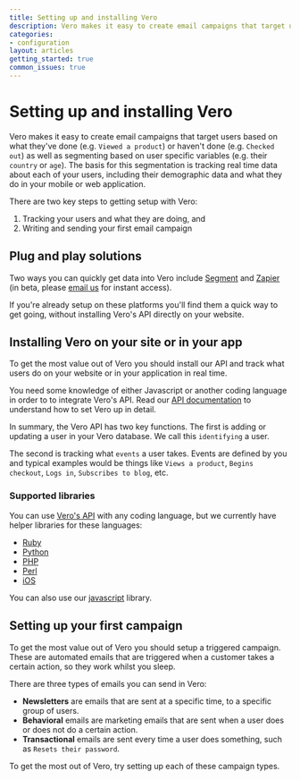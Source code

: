 ```yaml
---
title: Setting up and installing Vero
description: Vero makes it easy to create email campaigns that target users based on what they've done (e.g. Viewed a product) or haven't done (e.g. Checked out) as well as segmenting based on user specific variables (e.g. their country or age). 
categories:
- configuration
layout: articles
getting_started: true
common_issues: true
---
```


# Setting up and installing Vero

Vero makes it easy to create email campaigns that target users based on what they've done (e.g. `Viewed a product`) or haven't done (e.g. `Checked out`) as well as segmenting based on user specific variables (e.g. their `country` or `age`). The basis for this segmentation is tracking real time data about each of your users, including their demographic data and what they do in your mobile or web application.

There are two key steps to getting setup with Vero:

1. Tracking your users and what they are doing, and
2. Writing and sending your first email campaign

## Plug and play solutions

Two ways you can quickly get data into Vero include [Segment]({{site.data.links['segment']}}) and [Zapier]({{site.data.links['zapier']}}) (in beta, please [email us]({{site.data.links['email_us']}}) for instant access).

If you're already setup on these platforms you'll find them a quick way to get going, without installing Vero's API directly on your website.

## Installing Vero on your site or in your app

To get the most value out of Vero you should install our API and track what users do on your website or in your application in real time.

You need some knowledge of either Javascript or another coding language in order to to integrate Vero's API. Read our [API documentation]({{site.links.vero_api}}) to understand how to set Vero up in detail.

In summary, the Vero API has two key functions. The first is adding or updating a user in your Vero database. We call this `identifying` a user.

The second is tracking what `events` a user takes. Events are defined by you and typical examples would be things like `Views a product`, `Begins checkout`, `Logs in`, `Subscribes to blog`, etc.

### Supported libraries

You can use [Vero's API](http://www.getvero.com/api/) with any coding language, but we currently have helper libraries for these languages:

- [Ruby](http://www.getvero.com/api/ruby/)
- [Python](http://www.getvero.com/api/python/)
- [PHP](http://www.getvero.com/api/php/)
- [Perl](http://www.getvero.com/api/perl/)
- [iOS](http://www.getvero.com/api/ios/)

You can also use our [javascript](http://www.getvero.com/api/) library.

## Setting up your first campaign

To get the most value out of Vero you should setup a triggered campaign. These are automated emails that are triggered when a customer takes a certain action, so they work whilst you sleep.

There are three types of emails you can send in Vero:

- **Newsletters** are emails that are sent at a specific time, to a specific group of users.
- **Behavioral** emails are marketing emails that are sent when a user does or does not do a certain action.
- **Transactional** emails are sent every time a user does something, such as `Resets their password`.

To get the most out of Vero, try setting up each of these campaign types.
